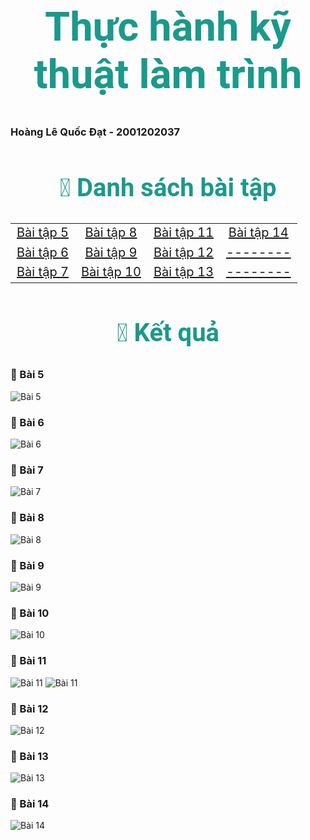 <h1 style="color:#1B998B;font-size:65px;font-family:Roboto;text-align:center;"><strong>Thực hành kỹ thuật làm trình</strong></h1>


<h3>Hoàng Lê Quốc Đạt - 2001202037</h3>


<h2 style="color:#1B998B;font-size:40px;font-family:Roboto;text-align:center;"><strong> 📜 Danh sách bài tập</strong></h2>

<table style="width:100%; text-align:center; font-size:20px; margin:auto;">
  <tr>
    <td><a href="#5">Bài tập 5</a></td>
    <td><a href="#8">Bài tập 8</a></td>
    <td><a href="#11">Bài tập 11</a></td>
    <td><a href="#14">Bài tập 14</a></td>
  </tr>
  <tr>
    <td><a href="#6">Bài tập 6</a></td>
    <td><a href="9">Bài tập 9</a></td>
    <td><a href="#12">Bài tập 12</a></td>
    <td><a href="#">--------</a></td>
  </tr>
  <tr>
    <td><a href="#7">Bài tập 7</a></td>
    <td><a href="#10">Bài tập 10</a></td>
    <td><a href="#13">Bài tập 13</a></td>
    <td><a href="#">--------</a></td>
    
  </tr>
  
</table>




<h2 style="color:#1B998B;font-size:40px;font-family:Roboto;text-align:center;"><strong> 📖 Kết quả</strong></h2>

<a id="5"></a>
### ️🎯 Bài 5 
![Bài 5](./HinhAnhKetQua/Bai5.png "Bài 5")

<a id="6"></a>
### ️🎯 Bài 6
![Bài 6](./HinhAnhKetQua/Bai6.png "Bài 6")

<a id="7"></a>
### ️🎯 Bài 7
![Bài 7](./HinhAnhKetQua/Bai7.png "Bài 7")

<a id="8"></a>
### ️🎯 Bài 8
![Bài 8](./HinhAnhKetQua/Bai8.png "Bài 8")

<a id="9"></a>
### ️🎯 Bài 9
![Bài 9](./HinhAnhKetQua/Bai8.png "Bài 9")

<a id="10"></a>
### ️🎯 Bài 10
![Bài 10](./HinhAnhKetQua/Bai10.png "Bài 10")

<a id="11"></a>
### ️🎯 Bài 11
![Bài 11](./HinhAnhKetQua/Bai11_1.png "Bài 11")
![Bài 11](./HinhAnhKetQua/Bai11_2.png "Bài 11")

<a id="12"></a>
### ️🎯 Bài 12
![Bài 12](./HinhAnhKetQua/Bai12.png "Bài 12")

<a id="13"></a>
### ️🎯 Bài 13
![Bài 13](./HinhAnhKetQua/Bai13.png "Bài 13")

<a id="14"></a>
### ️🎯 Bài 14
![Bài 14](./HinhAnhKetQua/Bai14.png "Bài 14")






